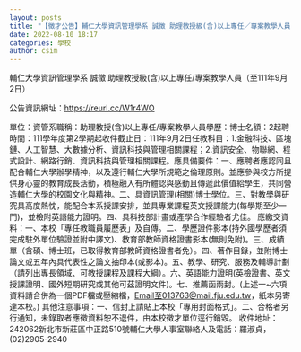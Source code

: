 ```yaml
---
layout: posts
title: "【徵才公告】輔仁大學資訊管理學系 誠徵 助理教授級(含)以上專任／專案教學人員（至111年9月2日）"
date: 2022-08-10 18:17
categories: 學校
author: csim
---
```


輔仁大學資訊管理學系 誠徵 助理教授級(含)以上專任/專案教學人員（至111年9月2日）

公告資訊網址：https://reurl.cc/W1r4WO

單位：資管系職稱：助理教授(含)以上專任/專案教學人員學歷：博士名額：2起聘時間：111學年度第2學期起收件截止日：111年9月2日任教科目：1.金融科技、區塊鏈、人工智慧、大數據分析、資訊科技與管理相關課程；2.資訊安全、物聯網、程式設計、網路行銷、資訊科技與管理相關課程。應具備要件：一、應聘者應認同且配合輔仁大學辦學精神，以及遵行輔仁大學所規範之倫理原則。並應參與校方所提供身心靈的教育成長活動，積極融入有所體認與感動且傳遞此價值給學生，共同營造輔仁大學的校園文化與精神。二、具資訊管理(相關)博士學位。三、對教學與研究具高度熱忱，能配合本系授課安排，並具專業課程英文授課能力(每學期至少一門)，並檢附英語能力證明。四、具科技部計畫或產學合作經驗者尤佳。 應繳交資料：一、本校「專任教職員履歷表」及自傳。二、學歷證件影本(持外國學歷者須完成駐外單位驗證並附中譯文)、教育部教師資格證書影本(無則免附)。三、成績單（含碩、博士班，已取得教育部教師資格證書者免）。四、著作目錄，並附博士論文或五年內具代表性之論文抽印本(或影本)。五、教學、研究、服務及輔導計劃（請列出專長領域、可教授課程及課程大綱）。六、英語能力證明(英檢證書、英文授課證明、國外短期研究或其他可茲證明文件)。七、推薦函兩封。(上述一~六項資料請合併為一個PDF檔或壓縮檔，Email至013763@mail.fju.edu.tw，紙本另寄達本校。) 其他注意事項：一、信封上請貼上本校「專用封面格式」。二、合格者另行通知，未錄取者應徵資料恕不退件，由本校徵才單位逕行銷毀。 收件地址：242062新北市新莊區中正路510號輔仁大學人事室聯絡人及電話：羅淑貞，(02)2905-2940
